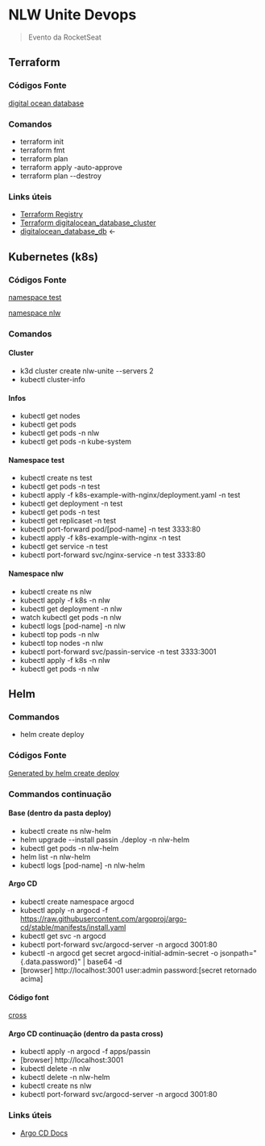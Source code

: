 # NLW Unite Devops

> Evento da RocketSeat

## Terraform

### Códigos Fonte

[digital ocean database](/devops/terraform/)

### Comandos

- terraform init
- terraform fmt
- terraform plan
- terraform apply -auto-approve
- terraform plan --destroy

### Links úteis

- [Terraform Registry](https://registry.terraform.io/)
- [Terraform digitalocean_database_cluster](https://registry.terraform.io/providers/digitalocean/digitalocean/latest/docs/resources/database_cluster)
- [digitalocean_database_db](https://registry.terraform.io/providers/digitalocean/digitalocean/latest/docs/resources/database_db) <-

## Kubernetes (k8s)

### Códigos Fonte

[namespace test](/devops/k8s-example-with-nginx/)

[namespace nlw](/devops/k8s/)

### Comandos

#### Cluster

- k3d cluster create nlw-unite --servers 2
- kubectl cluster-info

#### Infos

- kubectl get nodes
- kubectl get pods
- kubectl get pods -n nlw
- kubectl get pods -n kube-system

#### Namespace test

- kubectl create ns test
- kubectl get pods -n test
- kubectl apply -f k8s-example-with-nginx/deployment.yaml -n test
- kubectl get deployment -n test
- kubectl get pods -n test
- kubectl get replicaset -n test
- kubectl port-forward pod/[pod-name] -n test 3333:80
- kubectl apply -f k8s-example-with-nginx -n test
- kubectl get service -n test
- kubectl port-forward svc/nginx-service -n test 3333:80

#### Namespace nlw

- kubectl create ns nlw
- kubectl apply -f k8s -n nlw
- kubectl get deployment -n nlw
- watch kubectl get pods -n nlw
- kubectl logs [pod-name] -n nlw
- kubectl top pods -n nlw
- kubectl top nodes -n nlw
- kubectl port-forward svc/passin-service -n test 3333:3001
- kubectl apply -f k8s -n nlw
- kubectl get pods -n nlw

## Helm

### Commandos

- helm create deploy

### Códigos Fonte

[Generated by helm create deploy](/devops/deploy/)

### Commandos continuação

#### Base (dentro da pasta deploy)

- kubectl create ns nlw-helm
- helm upgrade --install passin ./deploy -n nlw-helm
- kubectl get pods -n nlw-helm
- helm list -n nlw-helm
- kubectl logs [pod-name] -n nlw-helm

#### Argo CD

- kubectl create namespace argocd
- kubectl apply -n argocd -f https://raw.githubusercontent.com/argoproj/argo-cd/stable/manifests/install.yaml
- kubectl get svc -n argocd
- kubectl port-forward svc/argocd-server -n argocd 3001:80
- kubectl -n argocd get secret argocd-initial-admin-secret -o jsonpath="{.data.password}" | base64 -d
- [browser] http://localhost:3001 user:admin password:[secret retornado acima]

#### Código font

[cross](/devops/cross/apps/passin/)

#### Argo CD continuação (dentro da pasta cross)

- kubectl apply -n argocd -f apps/passin
- [browser] http://localhost:3001
- kubectl delete -n nlw
- kubectl delete -n nlw-helm
- kubectl create ns nlw
- kubectl port-forward svc/argocd-server -n argocd 3001:80

### Links úteis

- [Argo CD Docs](https://argo-cd.readthedocs.io/en/stable)
